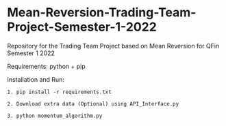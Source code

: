 # Mean-Reversion-Trading-Team-Project-Semester-1-2022
Repository for the Trading Team Project based on Mean Reversion for QFin Semester 1 2022


Requirements: python + pip 

Installation and Run:

    1. pip install -r requirements.txt

    2. Download extra data (Optional) using API_Interface.py

    3. python momentum_algorithm.py 
